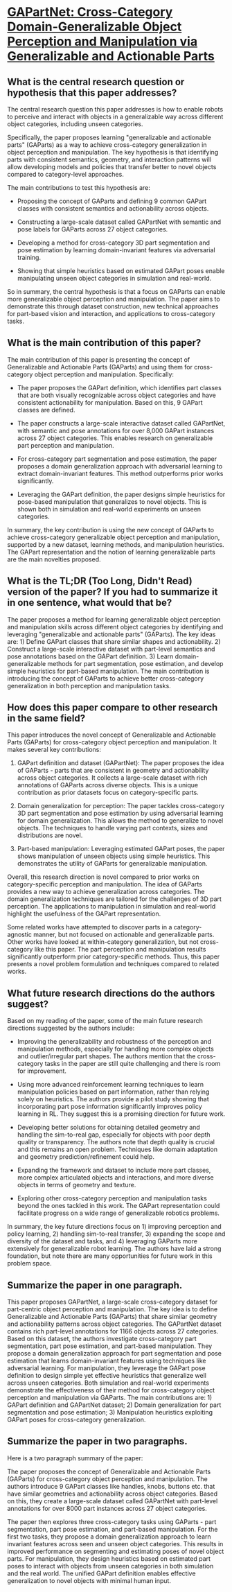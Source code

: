 # [GAPartNet: Cross-Category Domain-Generalizable Object Perception and   Manipulation via Generalizable and Actionable Parts](https://arxiv.org/abs/2211.05272)

## What is the central research question or hypothesis that this paper addresses?

 The central research question this paper addresses is how to enable robots to perceive and interact with objects in a generalizable way across different object categories, including unseen categories. 

Specifically, the paper proposes learning "generalizable and actionable parts" (GAParts) as a way to achieve cross-category generalization in object perception and manipulation. The key hypothesis is that identifying parts with consistent semantics, geometry, and interaction patterns will allow developing models and policies that transfer better to novel objects compared to category-level approaches.

The main contributions to test this hypothesis are:

- Proposing the concept of GAParts and defining 9 common GAPart classes with consistent semantics and actionability across objects.

- Constructing a large-scale dataset called GAPartNet with semantic and pose labels for GAParts across 27 object categories.

- Developing a method for cross-category 3D part segmentation and pose estimation by learning domain-invariant features via adversarial training.

- Showing that simple heuristics based on estimated GAPart poses enable manipulating unseen object categories in simulation and real-world.

So in summary, the central hypothesis is that a focus on GAParts can enable more generalizable object perception and manipulation. The paper aims to demonstrate this through dataset construction, new technical approaches for part-based vision and interaction, and applications to cross-category tasks.


## What is the main contribution of this paper?

 The main contribution of this paper is presenting the concept of Generalizable and Actionable Parts (GAParts) and using them for cross-category object perception and manipulation. Specifically:

- The paper proposes the GAPart definition, which identifies part classes that are both visually recognizable across object categories and have consistent actionability for manipulation. Based on this, 9 GAPart classes are defined.

- The paper constructs a large-scale interactive dataset called GAPartNet, with semantic and pose annotations for over 8,000 GAPart instances across 27 object categories. This enables research on generalizable part perception and manipulation. 

- For cross-category part segmentation and pose estimation, the paper proposes a domain generalization approach with adversarial learning to extract domain-invariant features. This method outperforms prior works significantly.

- Leveraging the GAPart definition, the paper designs simple heuristics for pose-based manipulation that generalizes to novel objects. This is shown both in simulation and real-world experiments on unseen categories. 

In summary, the key contribution is using the new concept of GAParts to achieve cross-category generalizable object perception and manipulation, supported by a new dataset, learning methods, and manipulation heuristics. The GAPart representation and the notion of learning generalizable parts are the main novelties proposed.


## What is the TL;DR (Too Long, Didn't Read) version of the paper? If you had to summarize it in one sentence, what would that be?

 The paper proposes a method for learning generalizable object perception and manipulation skills across different object categories by identifying and leveraging "generalizable and actionable parts" (GAParts). The key ideas are: 1) Define GAPart classes that share similar shapes and actionability. 2) Construct a large-scale interactive dataset with part-level semantics and pose annotations based on the GAPart definition. 3) Learn domain-generalizable methods for part segmentation, pose estimation, and develop simple heuristics for part-based manipulation. The main contribution is introducing the concept of GAParts to achieve better cross-category generalization in both perception and manipulation tasks.


## How does this paper compare to other research in the same field?

 This paper introduces the novel concept of Generalizable and Actionable Parts (GAParts) for cross-category object perception and manipulation. It makes several key contributions:

1. GAPart definition and dataset (GAPartNet): The paper proposes the idea of GAParts - parts that are consistent in geometry and actionability across object categories. It collects a large-scale dataset with rich annotations of GAParts across diverse objects. This is a unique contribution as prior datasets focus on category-specific parts. 

2. Domain generalization for perception: The paper tackles cross-category 3D part segmentation and pose estimation by using adversarial learning for domain generalization. This allows the method to generalize to novel objects. The techniques to handle varying part contexts, sizes and distributions are novel.

3. Part-based manipulation: Leveraging estimated GAPart poses, the paper shows manipulation of unseen objects using simple heuristics. This demonstrates the utility of GAParts for generalizable manipulation.

Overall, this research direction is novel compared to prior works on category-specific perception and manipulation. The idea of GAParts provides a new way to achieve generalization across categories. The domain generalization techniques are tailored for the challenges of 3D part perception. The applications to manipulation in simulation and real-world highlight the usefulness of the GAPart representation.

Some related works have attempted to discover parts in a category-agnostic manner, but not focused on actionable and generalizable parts. Other works have looked at within-category generalization, but not cross-category like this paper. The part perception and manipulation results significantly outperform prior category-specific methods. Thus, this paper presents a novel problem formulation and techniques compared to related works.


## What future research directions do the authors suggest?

 Based on my reading of the paper, some of the main future research directions suggested by the authors include:

- Improving the generalizability and robustness of the perception and manipulation methods, especially for handling more complex objects and outlier/irregular part shapes. The authors mention that the cross-category tasks in the paper are still quite challenging and there is room for improvement.

- Using more advanced reinforcement learning techniques to learn manipulation policies based on part information, rather than relying solely on heuristics. The authors provide a pilot study showing that incorporating part pose information significantly improves policy learning in RL. They suggest this is a promising direction for future work.

- Developing better solutions for obtaining detailed geometry and handling the sim-to-real gap, especially for objects with poor depth quality or transparency. The authors note that depth quality is crucial and this remains an open problem. Techniques like domain adaptation and geometry prediction/refinement could help.

- Expanding the framework and dataset to include more part classes, more complex articulated objects and interactions, and more diverse objects in terms of geometry and texture.

- Exploring other cross-category perception and manipulation tasks beyond the ones tackled in this work. The GAPart representation could facilitate progress on a wide range of generalizable robotics problems.

In summary, the key future directions focus on 1) improving perception and policy learning, 2) handling sim-to-real transfer, 3) expanding the scope and diversity of the dataset and tasks, and 4) leveraging GAParts more extensively for generalizable robot learning. The authors have laid a strong foundation, but note there are many opportunities for future work in this problem space.


## Summarize the paper in one paragraph.

 This paper proposes GAPartNet, a large-scale cross-category dataset for part-centric object perception and manipulation. The key idea is to define Generalizable and Actionable Parts (GAParts) that share similar geometry and actionability patterns across object categories. The GAPartNet dataset contains rich part-level annotations for 1166 objects across 27 categories. Based on this dataset, the authors investigate cross-category part segmentation, part pose estimation, and part-based manipulation. They propose a domain generalization approach for part segmentation and pose estimation that learns domain-invariant features using techniques like adversarial learning. For manipulation, they leverage the GAPart pose definition to design simple yet effective heuristics that generalize well across unseen categories. Both simulation and real-world experiments demonstrate the effectiveness of their method for cross-category object perception and manipulation via GAParts. The main contributions are: 1) GAPart definition and GAPartNet dataset; 2) Domain generalization for part segmentation and pose estimation; 3) Manipulation heuristics exploiting GAPart poses for cross-category generalization.


## Summarize the paper in two paragraphs.

 Here is a two paragraph summary of the paper:

The paper proposes the concept of Generalizable and Actionable Parts (GAParts) for cross-category object perception and manipulation. The authors introduce 9 GAPart classes like handles, knobs, buttons etc. that have similar geometries and actionability across object categories. Based on this, they create a large-scale dataset called GAPartNet with part-level annotations for over 8000 part instances across 27 object categories. 

The paper then explores three cross-category tasks using GAParts - part segmentation, part pose estimation, and part-based manipulation. For the first two tasks, they propose a domain generalization approach to learn invariant features across seen and unseen object categories. This results in improved performance on segmenting and estimating poses of novel object parts. For manipulation, they design heuristics based on estimated part poses to interact with objects from unseen categories in both simulation and the real world. The unified GAPart definition enables effective generalization to novel objects with minimal human input.
